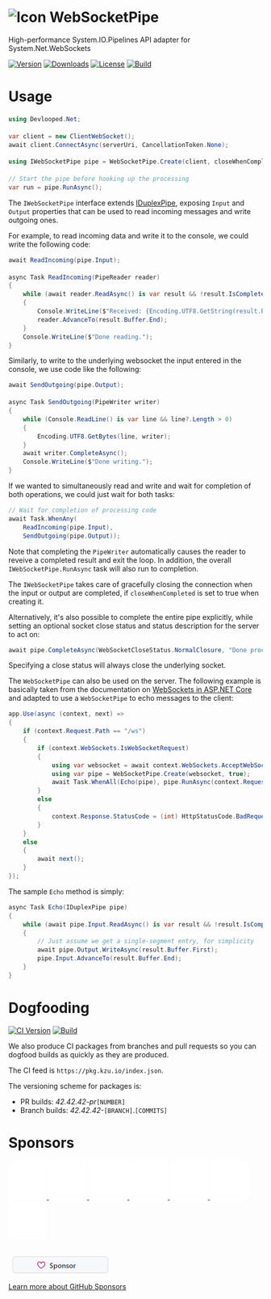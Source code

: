 ![Icon](https://raw.githubusercontent.com/devlooped/WebSocketPipe/main/assets/img/icon.png) WebSocketPipe
============

High-performance System.IO.Pipelines API adapter for System.Net.WebSockets

[![Version](https://img.shields.io/nuget/vpre/WebSocketPipe.svg?color=royalblue)](https://www.nuget.org/packages/WebSocketPipe)
[![Downloads](https://img.shields.io/nuget/dt/WebSocketPipe.svg?color=green)](https://www.nuget.org/packages/WebSocketPipe)
[![License](https://img.shields.io/github/license/devlooped/WebSocketPipe.svg?color=blue)](https://github.com/devlooped/WebSocketPipe/blob/main/license.txt)
[![Build](https://github.com/devlooped/WebSocketPipe/workflows/build/badge.svg?branch=main)](https://github.com/devlooped/WebSocketPipe/actions)

# Usage

```csharp
using Devlooped.Net;

var client = new ClientWebSocket();
await client.ConnectAsync(serverUri, CancellationToken.None);

using IWebSocketPipe pipe = WebSocketPipe.Create(client, closeWhenCompleted: true);

// Start the pipe before hooking up the processing
var run = pipe.RunAsync();
```

The `IWebSocketPipe` interface extends [IDuplexPipe](https://docs.microsoft.com/en-us/dotnet/api/system.io.pipelines.iduplexpipe?view=dotnet-plat-ext-5.0), 
exposing `Input` and `Output` properties that can be used to 
read incoming messages and write outgoing ones.

For example, to read incoming data and write it to the console, 
we could write the following code:

```csharp
await ReadIncoming(pipe.Input);

async Task ReadIncoming(PipeReader reader)
{
    while (await reader.ReadAsync() is var result && !result.IsCompleted)
    {
        Console.WriteLine($"Received: {Encoding.UTF8.GetString(result.Buffer)}");
        reader.AdvanceTo(result.Buffer.End);
    }
    Console.WriteLine($"Done reading.");
}
```

Similarly, to write to the underlying websocket the input 
entered in the console, we use code like the following: 

```csharp
await SendOutgoing(pipe.Output);

async Task SendOutgoing(PipeWriter writer)
{
    while (Console.ReadLine() is var line && line?.Length > 0)
    {
        Encoding.UTF8.GetBytes(line, writer);
    }
    await writer.CompleteAsync();
    Console.WriteLine($"Done writing.");
}
```

If we wanted to simultaneously read and write and wait for 
completion of both operations, we could just wait for both 
tasks:

```csharp
// Wait for completion of processing code
await Task.WhenAny(
    ReadIncoming(pipe.Input),
    SendOutgoing(pipe.Output));
```

Note that completing the `PipeWriter` automatically causes the 
reader to reveive a completed result and exit the loop. In addition, 
the overall `IWebSocketPipe.RunAsync` task will also run to completion. 


The `IWebSocketPipe` takes care of gracefully closing the connection 
when the input or output are completed, if `closeWhenCompleted` is set 
to true when creating it. 

Alternatively, it's also possible to complete the entire pipe explicitly, 
while setting an optional socket close status and status description for 
the server to act on:

```csharp
await pipe.CompleteAsync(WebSocketCloseStatus.NormalClosure, "Done processing");
```

Specifying a close status will always close the underlying socket.

The `WebSocketPipe` can also be used on the server. The following example is basically 
taken from the documentation on [WebSockets in ASP.NET Core](https://docs.microsoft.com/en-us/aspnet/core/fundamentals/websockets?view=aspnetcore-5.0#configure-the-middleware) 
and adapted to use a `WebSocketPipe` to echo messages to the client:

```csharp
app.Use(async (context, next) =>
{
    if (context.Request.Path == "/ws")
    {
        if (context.WebSockets.IsWebSocketRequest)
        {
            using var websocket = await context.WebSockets.AcceptWebSocketAsync();
            using var pipe = WebSocketPipe.Create(websocket, true);
            await Task.WhenAll(Echo(pipe), pipe.RunAsync(context.RequestAborted));
        }
        else
        {
            context.Response.StatusCode = (int) HttpStatusCode.BadRequest;
        }
    }
    else
    {
        await next();
    }
});
```

The sample `Echo` method is simply:

```csharp
async Task Echo(IDuplexPipe pipe)
{
    while (await pipe.Input.ReadAsync() is var result && !result.IsCompleted)
    {
        // Just assume we get a single-segment entry, for simplicity
        await pipe.Output.WriteAsync(result.Buffer.First);
        pipe.Input.AdvanceTo(result.Buffer.End);
    }
}
```

# Dogfooding

[![CI Version](https://img.shields.io/endpoint?url=https://shields.kzu.io/vpre/WebSocketPipe/main&label=nuget.ci&color=brightgreen)](https://pkg.kzu.io/index.json)
[![Build](https://github.com/devlooped/WebSocketPipe/workflows/build/badge.svg?branch=main)](https://github.com/devlooped/WebSocketPipe/actions)

We also produce CI packages from branches and pull requests so you can dogfood builds as quickly as they are produced. 

The CI feed is `https://pkg.kzu.io/index.json`. 

The versioning scheme for packages is:

- PR builds: *42.42.42-pr*`[NUMBER]`
- Branch builds: *42.42.42-*`[BRANCH]`.`[COMMITS]`


<!-- include docs/footer.md -->
# Sponsors 

<!-- sponsors.md -->
<!-- sponsors -->

<a href='https://github.com/KirillOsenkov'>
  <img src='https://github.com/devlooped/sponsors/raw/main/.github/avatars/KirillOsenkov.svg' alt='Kirill Osenkov' title='Kirill Osenkov'>
</a>
<a href='https://github.com/augustoproiete'>
  <img src='https://github.com/devlooped/sponsors/raw/main/.github/avatars/augustoproiete.svg' alt='C. Augusto Proiete' title='C. Augusto Proiete'>
</a>
<a href='https://github.com/sandrock'>
  <img src='https://github.com/devlooped/sponsors/raw/main/.github/avatars/sandrock.svg' alt='SandRock' title='SandRock'>
</a>
<a href='https://github.com/aws'>
  <img src='https://github.com/devlooped/sponsors/raw/main/.github/avatars/aws.svg' alt='Amazon Web Services' title='Amazon Web Services'>
</a>
<a href='https://github.com/MelbourneDeveloper'>
  <img src='https://github.com/devlooped/sponsors/raw/main/.github/avatars/MelbourneDeveloper.svg' alt='Christian Findlay' title='Christian Findlay'>
</a>
<a href='https://github.com/clarius'>
  <img src='https://github.com/devlooped/sponsors/raw/main/.github/avatars/clarius.svg' alt='Clarius Org' title='Clarius Org'>
</a>
<a href='https://github.com/MFB-Technologies-Inc'>
  <img src='https://github.com/devlooped/sponsors/raw/main/.github/avatars/MFB-Technologies-Inc.svg' alt='MFB Technologies, Inc.' title='MFB Technologies, Inc.'>
</a>

<!-- sponsors -->

<!-- sponsors.md -->

<br>&nbsp;
<a href="https://github.com/sponsors/devlooped" title="Sponsor this project">
  <img src="https://github.com/devlooped/sponsors/blob/main/sponsor.png" />
</a>
<br>

[Learn more about GitHub Sponsors](https://github.com/sponsors)

<!-- docs/footer.md -->
